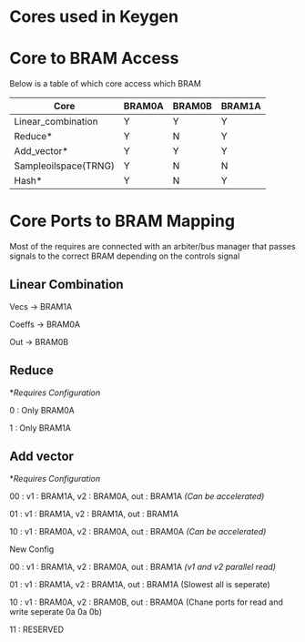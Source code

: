 # Cores used in Keygen
# Core to BRAM Access
Below is a table of which core access which BRAM

| Core               | BRAM0A | BRAM0B | BRAM1A |
|--------------------|--------|--------|--------|
| Linear_combination | Y      | Y      | Y      |
| Reduce*            | Y      | N      | Y      |
| Add_vector*        | Y      | Y      | Y      |
|Sampleoilspace(TRNG)| Y      | N      | N      |
| Hash*              | Y      | N      | Y      |	     


# Core Ports to BRAM Mapping
Most of the requires are connected with an arbiter/bus manager that passes signals to the correct BRAM depending on the controls signal

## Linear Combination
Vecs -> BRAM1A

Coeffs ->  BRAM0A

Out -> BRAM0B

## Reduce 
**Requires Configuration*

0 : Only BRAM0A

1 : Only BRAM1A

## Add vector

**Requires Configuration*

00 : v1 : BRAM1A, v2 : BRAM0A, out : BRAM1A _(Can be accelerated)_

01 : v1 : BRAM1A, v2 : BRAM1A, out : BRAM1A

10 : v1 : BRAM0A, v2 : BRAM0A, out : BRAM0A _(Can be accelerated)_

New Config 

00 : v1 : BRAM1A, v2 : BRAM0A, out : BRAM1A _(v1 and v2 parallel read)_

01 : v1 : BRAM1A, v2 : BRAM1A, out : BRAM1A (Slowest all is seperate)

10 : v1 : BRAM0A, v2 : BRAM0B, out : BRAM0A (Chane ports for read and write seperate 0a 0a 0b)

11 : RESERVED



